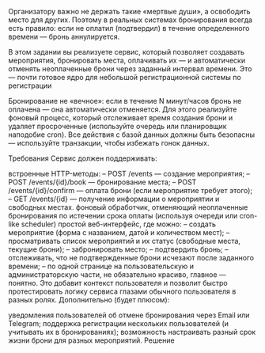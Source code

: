 Организатору важно не держать такие «мертвые души», а освободить место для других. Поэтому в реальных системах бронирования всегда есть правило: если не оплатил (подтвердил) в течение определенного времени — бронь аннулируется.

В этом задании вы реализуете сервис, который позволяет создавать мероприятия, бронировать места, оплачивать их — и автоматически отменять неоплаченные брони через заданный интервал времени. Это — почти готовое ядро для небольшой регистрационной системы по регистрации

Бронирование не «вечное»: если в течение N минут/часов бронь не оплачена — она автоматически отменяется.  Для этого реализуйте фоновый процесс, который отслеживает время создания брони и удаляет просроченные (используйте очередь или планировщик наподобие cron). Все действия с базой данных должны быть безопасны — используйте транзакции, чтобы избежать гонок данных.

Требования
Сервис должен поддерживать:

встроенные HTTP-методы:
– POST /events — создание мероприятия;
– POST /events/{id}/book — бронирование места;
– POST /events/{id}/confirm — оплата брони (если мероприятие требует этого);
– GET /events/{id} — получение информации о мероприятии и свободных местах.
фоновый обработчик, отменяющий неоплаченные бронирования по истечении срока оплаты (используя очереди или cron-like scheduler)
простой веб-интерфейс, где можно:
– создать мероприятие (форма с названием, датой и количеством мест);
– просматривать список мероприятий и их статус (свободные места, текущие брони);
– забронировать место;
– подтвердить бронь;
– отслеживать, что не подтвержденные брони исчезают после заданного времени;
– по одной странице на пользовательскую и администраторскую части, не обязательно красиво, главное — понятно. Это добавит контекст пользователя и позволит быстро протестировать логику сервиса глазами обычного пользователя в разных ролях.
Дополнительно (будет плюсом):

уведомления пользователей об отмене бронирования через Email или Telegram;
поддержка регистрации нескольких пользователей (и учитывать их в бронированиях);
возможность настраивать разный срок жизни брони для разных мероприятий.
Решение
